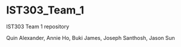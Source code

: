 # IST303_Team_1
IST303 Team 1 repository

Quin Alexander, Annie Ho, Buki James, Joseph Santhosh, Jason Sun
